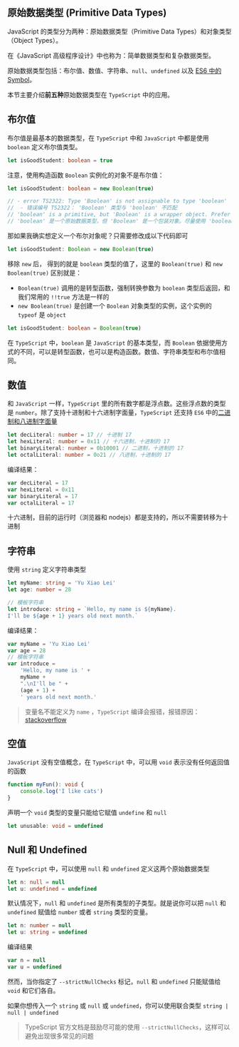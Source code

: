 ## 原始数据类型 (Primitive Data Types)

JavaScript 的类型分为两种：原始数据类型（Primitive Data Types）和对象类型（Object Types）。

在《JavaScript 高级程序设计》中也称为：简单数据类型和复杂数据类型。

原始数据类型包括：布尔值、数值、字符串、`null`、`undefined` 以及 [ES6 中的 Symbol](https://es6.ruanyifeng.com/#docs/symbol)。

本节主要介绍**前五种**原始数据类型在 `TypeScript` 中的应用。

## 布尔值

布尔值是最基本的数据类型，在 `TypeScript` 中和 `JavaScript` 中都是使用 `boolean` 定义布尔值类型。

```typescript
let isGoodStudent: boolean = true
```

注意，使用构造函数 `Boolean` 实例化的对象不是布尔值：

```typescript
let isGoodStudent: boolean = new Boolean(true)

// - error TS2322: Type 'Boolean' is not assignable to type 'boolean'
//  - 错误编号 TS2322： 'Boolean' 类型与 'boolean' 不匹配
// 'boolean' is a primitive, but 'Boolean' is a wrapper object. Prefer using 'boolean' when possible.
// 'boolean' 是一个原始数据类型，但 'Boolean' 是一个包装对象。尽量使用 'boolean'
```

那如果我确实想定义一个布尔对象呢？只需要修改成以下代码即可

```typescript
let isGoodStudent: Boolean = new Boolean(true)
```

移除 `new` 后， 得到的就是 `boolean` 类型的值了，这里的 `Boolean(true)` 和 `new Boolean(true)` 区别就是：

-   `Boolean(true)` 调用的是转型函数，强制转换参数为 `boolean` 类型后返回，和我们常用的 `!!true` 方法是一样的
-   `new Boolean(true)` 是创建一个 `Boolean` 对象类型的实例，这个实例的 `typeof` 是 `object`

```typescript
let isGoodStudent: boolean = Boolean(true)
```

在 `TypeScript` 中，`boolean` 是 `JavaScript` 的基本类型，而 `Boolean` 依据使用方式的不同，可以是转型函数，也可以是构造函数。数值、字符串类型和布尔值相同。

## 数值

和 `JavaScript` 一样，`TypeScript` 里的所有数字都是浮点数。这些浮点数的类型是 `number`。除了支持十进制和十六进制字面量，`TypeScript` 还支持 `ES6` 中的[二进制和八进制字面量](https://es6.ruanyifeng.com/#docs/number)

```typescript
let decLiteral: number = 17 // 十进制 17
let hexLiteral: number = 0x11 // 十六进制，十进制的 17
let binaryLiteral: number = 0b10001 // 二进制，十进制的 17
let octalLiteral: number = 0o21 // 八进制，十进制的 17
```

编译结果：

```javascript
var decLiteral = 17
var hexLiteral = 0x11
var binaryLiteral = 17
var octalLiteral = 17
```

十六进制，目前的运行时（浏览器和 nodejs）都是支持的，所以不需要转移为十进制

## 字符串

使用 `string` 定义字符串类型

```typescript
let myName: string = 'Yu Xiao Lei'
let age: number = 28

// 模板字符串
let introduce: string = `Hello, my name is ${myName}.
I'll be ${age + 1} years old next month.`
```

编译结果：

```javascript
var myName = 'Yu Xiao Lei'
var age = 28
// 模板字符串
var introduce =
    'Hello, my name is ' +
    myName +
    ".\nI'll be " +
    (age + 1) +
    ' years old next month.'
```

> 变量名不能定义为 `name` ，`TypeScript` 编译会报错，报错原因：[stackoverflow](https://stackoverflow.com/questions/43586243/why-is-a-global-name-variable-declared-in-typescript-and-can-i-avoid-using-it)

## 空值

`JavaScript` 没有空值概念，在 `TypeScript` 中，可以用 `void` 表示没有任何返回值的函数

```typescript
function myFun(): void {
    console.log('I like cats')
}
```

声明一个 `void` 类型的变量只能给它赋值 `undefine` 和 `null`

```typescript
let unusable: void = undefined
```

## Null 和 Undefined

在 `TypeScript` 中，可以使用 `null` 和 `undefined` 定义这两个原始数据类型

```typescript
let n: null = null
let u: undefined = undefined
```

默认情况下，`null` 和 `undefined` 是所有类型的子类型。就是说你可以把 `null` 和 `undefined` 赋值给 `number` 或者 `string` 类型的变量。

```typescript
let n: number = null
let u: string = undefined
```

编译结果

```typescript
var n = null
var u = undefined
```

然而，当你指定了 `--strictNullChecks` 标记，`null` 和 `undefined` 只能赋值给 `void` 和它们各自。

如果你想传入一个 `string` 或 `null` 或 `undefined`，你可以使用联合类型 `string | null | undefined`

> TypeScript 官方文档是鼓励尽可能的使用 `--strictNullChecks`，这样可以避免出现很多常见的问题
